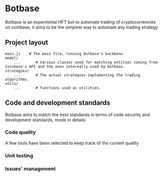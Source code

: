# Botbase

Botbase is an expermintal HFT bot to automate trading of cryptocurrencies on coinbase, it aims to be the simplest way to automate any trading strategy

## Project layout

    main.js    # The main file, running botbase's backbone.
    model/
        ...       # Various classes used for matching entities coming from Coinbase's API and the ones internally used by botbase.
    strategies/
        ...       # The actual strategies implementing the trading algorithms.    
    utils/
        ...       # functions used as utilities.        


## Code and development standards

Botbase aims to match the best standards in terms of code security and development standards, mode in details:

### Code quality

A few tools have been selected to keep track of the current quality

### Unit testing

### Issues' management



